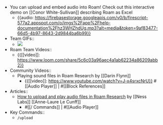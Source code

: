 - You can upload and embed audio into Roam! Check out this interactive demo on [[Conor White-Sullivan]] describing Roam as Excel
    - {{audio: https://firebasestorage.googleapis.com/v0/b/firescript-577a2.appspot.com/o/imgs%2Fapp%2Fhelp-documentation%2Fhz3WHZhdUg.mp3?alt=media&token=9af83477-66d5-4b97-8643-2d9844ba6b99}}
- Team GIFs::
    - ![](https://firebasestorage.googleapis.com/v0/b/firescript-577a2.appspot.com/o/imgs%2Fapp%2Fhelp-documentation%2FOIMsl6U0Jb.gif?alt=media&token=db707c6f-7936-4813-9a3f-2475a3d027c0)
- Roam Team Videos::
    - {{[[video]]: https://www.loom.com/share/5c6c03a96aec4a1ab62234a86209abb2}}
- Community Videos::
    - Playing sound files in Roam Research by [[Darin Flynn]]
        - {{[[video]]: https://www.youtube.com/watch?v=J-x4srxcNrU}}
          #[[Audio Player]] | #[[Block References]]
- Articles::
    - [How to upload and play audio files in Roam Research](https://nesslabs.com/roam-research-audio-files) by [[Ness Labs]] [[Anne-Laure Le Cunff]]
        - #[[/ Commands]] | #[[Audio Player]]
- Key Commands::
    - `/upload`
